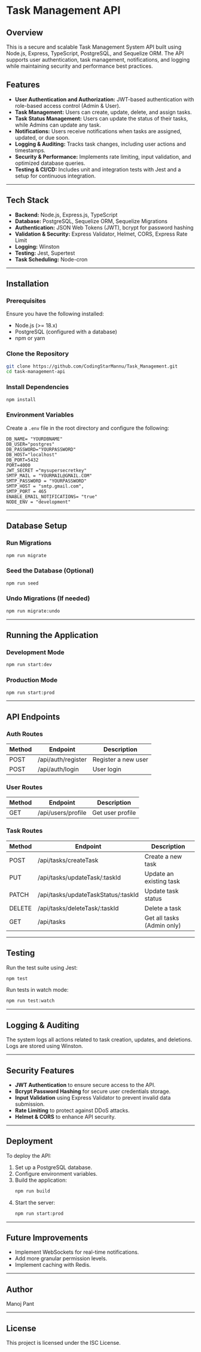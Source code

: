 # Task Management API

## Overview
This is a secure and scalable Task Management System API built using Node.js, Express, TypeScript, PostgreSQL, and Sequelize ORM. The API supports user authentication, task management, notifications, and logging while maintaining security and performance best practices.

## Features
- **User Authentication and Authorization:** JWT-based authentication with role-based access control (Admin & User).
- **Task Management:** Users can create, update, delete, and assign tasks.
- **Task Status Management:** Users can update the status of their tasks, while Admins can update any task.
- **Notifications:** Users receive notifications when tasks are assigned, updated, or due soon.
- **Logging & Auditing:** Tracks task changes, including user actions and timestamps.
- **Security & Performance:** Implements rate limiting, input validation, and optimized database queries.
- **Testing & CI/CD:** Includes unit and integration tests with Jest and a setup for continuous integration.

---

## Tech Stack
- **Backend:** Node.js, Express.js, TypeScript
- **Database:** PostgreSQL, Sequelize ORM, Sequelize Migrations
- **Authentication:** JSON Web Tokens (JWT), bcrypt for password hashing
- **Validation & Security:** Express Validator, Helmet, CORS, Express Rate Limit
- **Logging:** Winston
- **Testing:** Jest, Supertest
- **Task Scheduling:** Node-cron

---

## Installation
### Prerequisites
Ensure you have the following installed:
- Node.js (>= 18.x)
- PostgreSQL (configured with a database)
- npm or yarn

### Clone the Repository
```sh
git clone https://github.com/CodingStarMannu/Task_Management.git
cd task-management-api
```

### Install Dependencies
```sh
npm install
```

### Environment Variables
Create a `.env` file in the root directory and configure the following:
```
DB_NAME= "YOURDBNAME"
DB_USER="postgres"
DB_PASSWORD="YOURPASSWORD"
DB_HOST="localhost"
DB_PORT=5432
PORT=4000
JWT_SECRET ="mysupersecretkey"
SMTP_MAIL = "YOURMAIL@GMAIL.COM"
SMTP_PASSWORD = "YOURPASSWORD" 
SMTP_HOST = "smtp.gmail.com",
SMTP_PORT = 465
ENABLE_EMAIL_NOTIFICATIONS= "true"
NODE_ENV = "development"
```

---

## Database Setup
### Run Migrations
```sh
npm run migrate
```

### Seed the Database (Optional)
```sh
npm run seed
```

### Undo Migrations (If needed)
```sh
npm run migrate:undo
```

---

## Running the Application
### Development Mode
```sh
npm run start:dev
```

### Production Mode
```sh
npm run start:prod
```

---

## API Endpoints
### **Auth Routes**
| Method | Endpoint             | Description          |
|--------|----------------------|----------------------|
| POST   | /api/auth/register   | Register a new user |
| POST   | /api/auth/login      | User login          |

### **User Routes**
| Method | Endpoint            | Description          |
|--------|---------------------|----------------------|
| GET    | /api/users/profile  | Get user profile    |

### **Task Routes**
| Method  | Endpoint                        | Description                   |
|---------|---------------------------------|-------------------------------|
| POST    | /api/tasks/createTask           | Create a new task            |
| PUT     | /api/tasks/updateTask/:taskId   | Update an existing task      |
| PATCH   | /api/tasks/updateTaskStatus/:taskId | Update task status    |
| DELETE  | /api/tasks/deleteTask/:taskId   | Delete a task                |
| GET     | /api/tasks                      | Get all tasks (Admin only)   |

---

## Testing
Run the test suite using Jest:
```sh
npm test
```
Run tests in watch mode:
```sh
npm run test:watch
```

---

## Logging & Auditing
The system logs all actions related to task creation, updates, and deletions. Logs are stored using Winston.

---

## Security Features
- **JWT Authentication** to ensure secure access to the API.
- **Bcrypt Password Hashing** for secure user credentials storage.
- **Input Validation** using Express Validator to prevent invalid data submission.
- **Rate Limiting** to protect against DDoS attacks.
- **Helmet & CORS** to enhance API security.

---

## Deployment
To deploy the API:
1. Set up a PostgreSQL database.
2. Configure environment variables.
3. Build the application:
   ```sh
   npm run build
   ```
4. Start the server:
   ```sh
   npm run start:prod
   ```

---

## Future Improvements
- Implement WebSockets for real-time notifications.
- Add more granular permission levels.
- Implement caching with Redis.

---

## Author
Manoj Pant

---

## License
This project is licensed under the ISC License.


